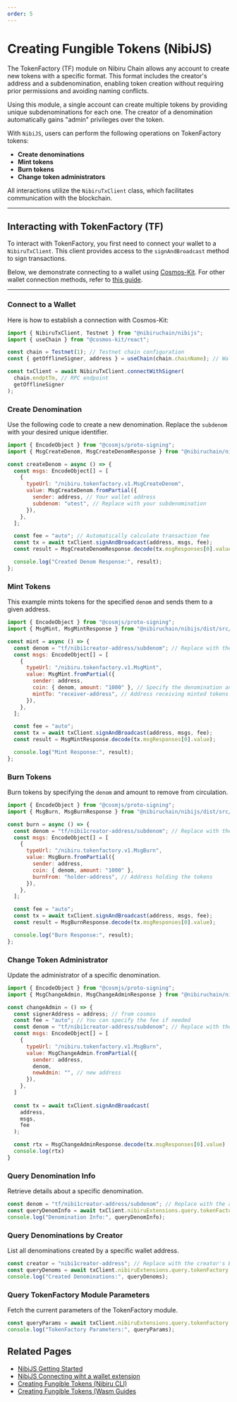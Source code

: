 ```yaml
---
order: 5
---
```


# Creating Fungible Tokens (NibiJS)

The TokenFactory (TF) module on Nibiru Chain allows any account to create new tokens with a specific format. This format includes the creator's address and a subdenomination, enabling token creation without requiring prior permissions and avoiding naming conflicts.

Using this module, a single account can create multiple tokens by providing unique subdenominations for each one. The creator of a denomination automatically gains "admin" privileges over the token.

With `NibiJS`, users can perform the following operations on TokenFactory tokens:

- **Create denominations**
- **Mint tokens**
- **Burn tokens**
- **Change token administrators**

All interactions utilize the `NibiruTxClient` class, which facilitates communication with the blockchain.

---

## Interacting with TokenFactory (TF)

To interact with TokenFactory, you first need to connect your wallet to a `NibiruTxClient`. This client provides access to the `signAndBroadcast` method to sign transactions.

Below, we demonstrate connecting to a wallet using [Cosmos-Kit](https://docs.cosmology.zone/cosmos-kit). For other wallet connection methods, refer to [this guide](./connect-wallet.md).

---

### Connect to a Wallet

Here is how to establish a connection with Cosmos-Kit:

```javascript
import { NibiruTxClient, Testnet } from "@nibiruchain/nibijs";
import { useChain } from "@cosmos-kit/react";

const chain = Testnet(1); // Testnet chain configuration
const { getOfflineSigner, address } = useChain(chain.chainName); // Wallet connection details

const txClient = await NibiruTxClient.connectWithSigner(
  chain.endptTm, // RPC endpoint
  getOfflineSigner
);
```

### Create Denomination

Use the following code to create a new denomination. Replace the `subdenom` with your desired unique identifier.

```javascript
import { EncodeObject } from "@cosmjs/proto-signing";
import { MsgCreateDenom, MsgCreateDenomResponse } from "@nibiruchain/nibijs/dist/src/protojs/nibiru/tokenfactory/v1/tx";

const createDenom = async () => {
  const msgs: EncodeObject[] = [
    {
      typeUrl: "/nibiru.tokenfactory.v1.MsgCreateDenom",
      value: MsgCreateDenom.fromPartial({
        sender: address, // Your wallet address
        subdenom: "utest", // Replace with your subdenomination
      }),
    },
  ];

  const fee = "auto"; // Automatically calculate transaction fee
  const tx = await txClient.signAndBroadcast(address, msgs, fee);
  const result = MsgCreateDenomResponse.decode(tx.msgResponses[0].value);

  console.log("Created Denom Response:", result);
};
```

### Mint Tokens

This example mints tokens for the specified `denom` and sends them to a given address.

```javascript
import { EncodeObject } from "@cosmjs/proto-signing";
import { MsgMint, MsgMintResponse } from "@nibiruchain/nibijs/dist/src/protojs/nibiru/tokenfactory/v1/tx";

const mint = async () => {
  const denom = "tf/nibi1creator-address/subdenom"; // Replace with the actual denomination
  const msgs: EncodeObject[] = [
    {
      typeUrl: "/nibiru.tokenfactory.v1.MsgMint",
      value: MsgMint.fromPartial({
        sender: address,
        coin: { denom, amount: "1000" }, // Specify the denomination and amount
        mintTo: "receiver-address", // Address receiving minted tokens
      }),
    },
  ];

  const fee = "auto";
  const tx = await txClient.signAndBroadcast(address, msgs, fee);
  const result = MsgMintResponse.decode(tx.msgResponses[0].value);

  console.log("Mint Response:", result);
};

```

### Burn Tokens

Burn tokens by specifying the `denom` and amount to remove from circulation.

```javascript
import { EncodeObject } from "@cosmjs/proto-signing";
import { MsgBurn, MsgBurnResponse } from "@nibiruchain/nibijs/dist/src/protojs/nibiru/tokenfactory/v1/tx";

const burn = async () => {
  const denom = "tf/nibi1creator-address/subdenom"; // Replace with the actual denomination
  const msgs: EncodeObject[] = [
    {
      typeUrl: "/nibiru.tokenfactory.v1.MsgBurn",
      value: MsgBurn.fromPartial({
        sender: address,
        coin: { denom, amount: "1000" },
        burnFrom: "holder-address", // Address holding the tokens
      }),
    },
  ];

  const fee = "auto";
  const tx = await txClient.signAndBroadcast(address, msgs, fee);
  const result = MsgBurnResponse.decode(tx.msgResponses[0].value);

  console.log("Burn Response:", result);
};

```

### Change Token Administrator

Update the administrator of a specific denomination.

```javascript
import { EncodeObject } from "@cosmjs/proto-signing";
import { MsgChangeAdmin, MsgChangeAdminResponse } from "@nibiruchain/nibijs/dist/src/protojs/nibiru/tokenfactory/v1/tx";

const changeAdmin = () => {
  const signerAddress = address; // from cosmos
  const fee = "auto"; // You can specify the fee if needed
  const denom = "tf/nibi1creator-address/subdenom"; // Replace with the actual denomination
  const msgs: EncodeObject[] = [
    {
      typeUrl: "/nibiru.tokenfactory.v1.MsgBurn",
      value: MsgChangeAdmin.fromPartial({
        sender: address,
        denom,
        newAdmin: "", // new address
      }),
    },
  ]
  
  const tx = await txClient.signAndBroadcast(
    address, 
    msgs, 
    fee
  );

  const rtx = MsgChangeAdminResponse.decode(tx.msgResponses[0].value)
  console.log(rtx)
}
```

### Query Denomination Info

Retrieve details about a specific denomination.

```javascript
const denom = "tf/nibi1creator-address/subdenom"; // Replace with the actual denomination
const queryDenomInfo = await txClient.nibiruExtensions.query.tokenFactory.denomInfo({ denom });
console.log("Denomination Info:", queryDenomInfo);
```

### Query Denominations by Creator

List all denominations created by a specific wallet address.

```javascript
const creator = "nibi1creator-address"; // Replace with the creator's Bech32 address
const queryDenoms = await txClient.nibiruExtensions.query.tokenFactory.denoms({ creator });
console.log("Created Denominations:", queryDenoms);

```

### Query TokenFactory Module Parameters

Fetch the current parameters of the TokenFactory module.

```javascript
const queryParams = await txClient.nibiruExtensions.query.tokenFactory.params();
console.log("TokenFactory Parameters:", queryParams);
```

## Related Pages

- [NibiJS Getting Started](./getting-started.md)
- [NibiJS Connecting wiht a wallet extension](./connect-wallet.md)
- [Creating Fungible Tokens (Nibiru CLI)](./../../cli/tf.md)
- [Creating Fungible Tokens (Wasm Guides](./../../cw/tf.md)
